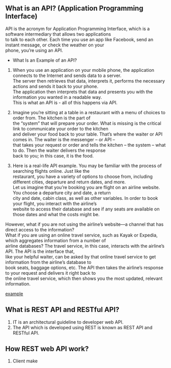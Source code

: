## What is an API? (Application Programming Interface)  
API is the acronym for Application Programming Interface, which is a software intermediary that allows two applications    
to talk to each other. Each time you use an app like Facebook, send an instant message, or check the weather on your     
phone, you’re using an API.     

* What Is an Example of an API?  
1. When you use an application on your mobile phone, the application connects to the Internet and sends data to a server.   
 The server then retrieves that data, interprets it, performs the necessary actions and sends it back to your phone.   
 The application then interprets that data and presents you with the information you wanted in a readable way.    
 This is what an API is - all of this happens via API.   
 
1. Imagine you’re sitting at a table in a restaurant with a menu of choices to order from. The kitchen is the part of    
the “system” that will prepare your order. What is missing is the critical link to communicate your order to the kitchen    
and deliver your food back to your table. That’s where the waiter or API comes in. The waiter is the messenger – or API –     
that takes your request or order and tells the kitchen – the system – what to do. Then the waiter delivers the response    
back to you; in this case, it is the food.    
  
1. Here is a real-life API example. You may be familiar with the process of searching flights online. Just like the     
restaurant, you have a variety of options to choose from, including different cities, departure and return dates, and more.    
Let us imagine that you’re booking you are flight on an airline website. You choose a departure city and date, a return    
city and date, cabin class, as well as other variables. In order to book your flight, you interact with the airline’s               
website to access their database and see if any seats are available on those dates and what the costs might be.     

However, what if you are not using the airline’s website––a channel that has direct access to the information?    
What if you are using an online travel service, such as Kayak or Expedia, which aggregates information from a number of    
airline databases? The travel service, in this case, interacts with the airline’s API. The API is the interface that,    
like your helpful waiter, can be asked by that online travel service to get information from the airline’s database to    
book seats, baggage options, etc. The API then takes the airline’s response to your request and delivers it right back to   
 the online travel service, which then shows you the most updated, relevant information.  

[example](https://play.vidyard.com/Le2QkL3lixu3GmssEXYyLg.jpg?)    

## What is REST API and RESTful API?  
1. IT is an architectural guideline to developer web API.  
1. The API which is developed using REST is known as REST API and RESTful API.  

## How REST web API work?  
1. Client make 
